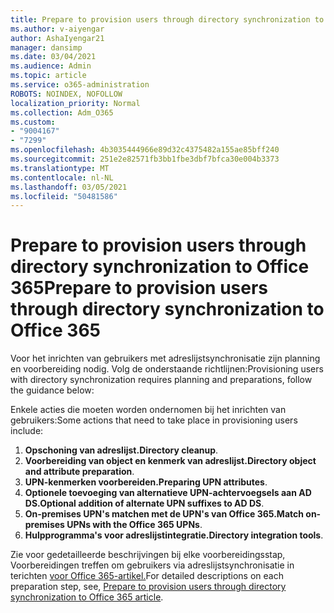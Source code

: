 ```yaml
---
title: Prepare to provision users through directory synchronization to Office 365
ms.author: v-aiyengar
author: AshaIyengar21
manager: dansimp
ms.date: 03/04/2021
ms.audience: Admin
ms.topic: article
ms.service: o365-administration
ROBOTS: NOINDEX, NOFOLLOW
localization_priority: Normal
ms.collection: Adm_O365
ms.custom:
- "9004167"
- "7299"
ms.openlocfilehash: 4b3035444966e89d32c4375482a155ae85bff240
ms.sourcegitcommit: 251e2e82571fb3bb1fbe3dbf7bfca30e004b3373
ms.translationtype: MT
ms.contentlocale: nl-NL
ms.lasthandoff: 03/05/2021
ms.locfileid: "50481586"
---
```

# <a name="prepare-to-provision-users-through-directory-synchronization-to-office-365"></a><span data-ttu-id="1386d-102">Prepare to provision users through directory synchronization to Office 365</span><span class="sxs-lookup"><span data-stu-id="1386d-102">Prepare to provision users through directory synchronization to Office 365</span></span>

<span data-ttu-id="1386d-103">Voor het inrichten van gebruikers met adreslijstsynchronisatie zijn planning en voorbereiding nodig. Volg de onderstaande richtlijnen:</span><span class="sxs-lookup"><span data-stu-id="1386d-103">Provisioning users with directory synchronization requires planning and preparations, follow the guidance below:</span></span>

<span data-ttu-id="1386d-104">Enkele acties die moeten worden ondernomen bij het inrichten van gebruikers:</span><span class="sxs-lookup"><span data-stu-id="1386d-104">Some actions that need to take place in provisioning users include:</span></span>
1. <span data-ttu-id="1386d-105">**Opschoning van adreslijst.**</span><span class="sxs-lookup"><span data-stu-id="1386d-105">**Directory cleanup**.</span></span>
1. <span data-ttu-id="1386d-106">**Voorbereiding van object en kenmerk van adreslijst.**</span><span class="sxs-lookup"><span data-stu-id="1386d-106">**Directory object and attribute preparation**.</span></span>
1. <span data-ttu-id="1386d-107">**UPN-kenmerken voorbereiden.**</span><span class="sxs-lookup"><span data-stu-id="1386d-107">**Preparing UPN attributes**.</span></span>
1. <span data-ttu-id="1386d-108">**Optionele toevoeging van alternatieve UPN-achtervoegsels aan AD DS.**</span><span class="sxs-lookup"><span data-stu-id="1386d-108">**Optional addition of alternate UPN suffixes to AD DS**.</span></span>
1. <span data-ttu-id="1386d-109">**On-premises UPN's matchen met de UPN's van Office 365.**</span><span class="sxs-lookup"><span data-stu-id="1386d-109">**Match on-premises UPNs with the Office 365 UPNs**.</span></span>
1. <span data-ttu-id="1386d-110">**Hulpprogramma's voor adreslijstintegratie.**</span><span class="sxs-lookup"><span data-stu-id="1386d-110">**Directory integration tools**.</span></span>

<span data-ttu-id="1386d-111">Zie voor gedetailleerde beschrijvingen bij elke voorbereidingsstap, Voorbereidingen treffen om gebruikers via adreslijstsynchronisatie in terichten [voor Office 365-artikel.](https://aka.ms/office365assistantprovisionuserstooffice365)</span><span class="sxs-lookup"><span data-stu-id="1386d-111">For detailed descriptions on each preparation step, see, [Prepare to provision users through directory synchronization to Office 365 article](https://aka.ms/office365assistantprovisionuserstooffice365).</span></span>
